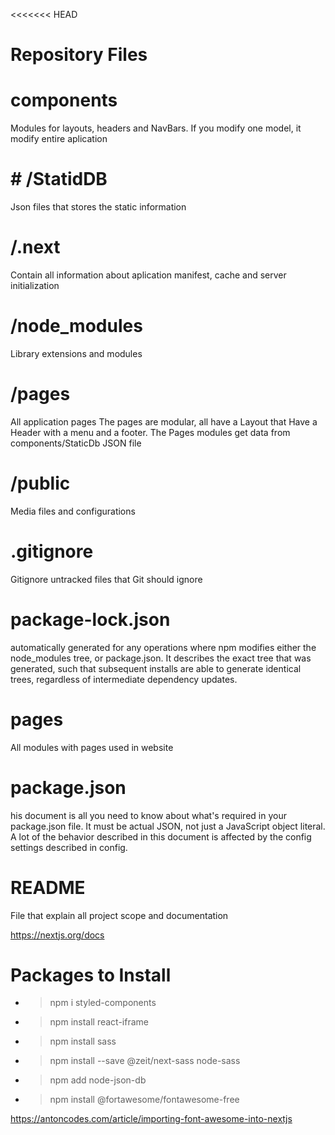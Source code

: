 <<<<<<< HEAD
# Repository Files
# components
Modules for layouts, headers and NavBars.
If you modify one model, it modify entire aplication
# # /StatidDB
Json files that stores the static information
# /.next 
Contain all information about aplication manifest, cache and server initialization
# /node_modules
Library extensions and modules
# /pages
All application pages
The pages are modular, all have a Layout that Have a Header with a menu and a footer.
The Pages modules get data from components/StaticDb JSON file
# /public 
Media files and configurations
# .gitignore
Gitignore  untracked files that Git should ignore
# package-lock.json
automatically generated for any operations where npm modifies either the node_modules tree, or package.json. It describes the exact tree that was generated, such that subsequent installs are able to generate identical trees, regardless of intermediate dependency updates.
# pages
All modules with pages used in website
# package.json
his document is all you need to know about what's required in your package.json file. It must be actual JSON, not just a JavaScript object literal.
A lot of the behavior described in this document is affected by the config settings described in config.
# README
File that explain all project scope and documentation

https://nextjs.org/docs
# Packages to Install
 - > npm i styled-components
 - > npm install react-iframe
 - > npm install sass
 - >  npm install --save @zeit/next-sass node-sass

 - > npm add node-json-db
 - > npm install @fortawesome/fontawesome-free
 
 https://antoncodes.com/article/importing-font-awesome-into-nextjs
>>>>>>>>
